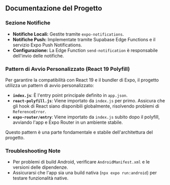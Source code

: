 ## Documentazione del Progetto

### Sezione Notifiche
- **Notifiche Locali:** Gestite tramite `expo-notifications`.
- **Notifiche Push:** Implementate tramite Supabase Edge Functions e il servizio Expo Push Notifications.
- **Configurazione:** La Edge Function `send-notification` è responsabile dell'invio delle notifiche.

### Pattern di Avvio Personalizzato (React 19 Polyfill)
Per garantire la compatibilità con React 19 e il bundler di Expo, il progetto utilizza un pattern di avvio personalizzato:
- **`index.js`**: È l'entry point principale definito in `app.json`.
- **`react-polyfill.js`**: Viene importato da `index.js` per primo. Assicura che gli hook di React siano disponibili globalmente, risolvendo problemi di `ReferenceError`.
- **`expo-router/entry`**: Viene importato da `index.js` subito dopo il polyfill, avviando l'app e Expo Router in un ambiente stabile.

Questo pattern è una parte fondamentale e stabile dell'architettura del progetto.

### Troubleshooting Note
- Per problemi di build Android, verificare `AndroidManifest.xml` e le versioni delle dipendenze.
- Assicurarsi che l'app sia una build nativa (`npx expo run:android`) per testare funzionalità native.
